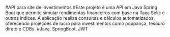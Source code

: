 #API para site de investimentos
#Este projeto é uma API em Java Spring Boot que permite simular rendimentos financeiros com base na Taxa Selic e outros índices. A aplicação realiza consultas e cálculos automatizados, oferecendo projeções de lucro para investimentos como poupança, tesouro direto e CDBs.
#Java, SpringBoot, JWT
